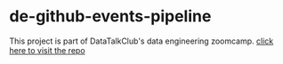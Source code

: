 # de-github-events-pipeline

This project is part of DataTalkClub's data engineering zoomcamp. [click here to visit the repo](https://github.com/DataTalksClub/data-engineering-zoomcamp/)